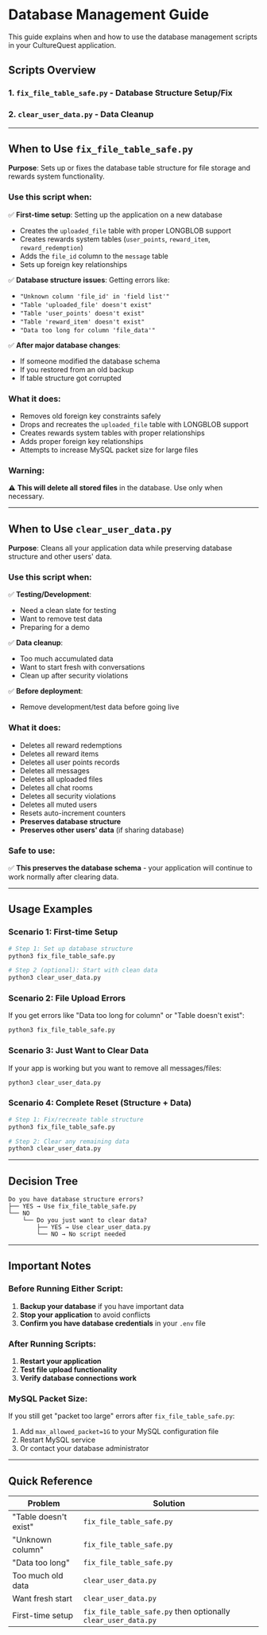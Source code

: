 # Database Management Guide

This guide explains when and how to use the database management scripts in your CultureQuest application.

## Scripts Overview

### 1. `fix_file_table_safe.py` - Database Structure Setup/Fix
### 2. `clear_user_data.py` - Data Cleanup

---

## When to Use `fix_file_table_safe.py`

**Purpose**: Sets up or fixes the database table structure for file storage and rewards system functionality.

### Use this script when:

✅ **First-time setup**: Setting up the application on a new database
- Creates the `uploaded_file` table with proper LONGBLOB support
- Creates rewards system tables (`user_points`, `reward_item`, `reward_redemption`)
- Adds the `file_id` column to the `message` table
- Sets up foreign key relationships

✅ **Database structure issues**: Getting errors like:
- `"Unknown column 'file_id' in 'field list'"`
- `"Table 'uploaded_file' doesn't exist"`
- `"Table 'user_points' doesn't exist"`
- `"Table 'reward_item' doesn't exist"`
- `"Data too long for column 'file_data'"`

✅ **After major database changes**: 
- If someone modified the database schema
- If you restored from an old backup
- If table structure got corrupted

### What it does:
- Removes old foreign key constraints safely
- Drops and recreates the `uploaded_file` table with LONGBLOB support
- Creates rewards system tables with proper relationships
- Adds proper foreign key relationships
- Attempts to increase MySQL packet size for large files

### Warning:
⚠️ **This will delete all stored files** in the database. Use only when necessary.

---

## When to Use `clear_user_data.py`

**Purpose**: Cleans all your application data while preserving database structure and other users' data.

### Use this script when:

✅ **Testing/Development**: 
- Need a clean slate for testing
- Want to remove test data
- Preparing for a demo

✅ **Data cleanup**: 
- Too much accumulated data
- Want to start fresh with conversations
- Clean up after security violations

✅ **Before deployment**:
- Remove development/test data before going live

### What it does:
- Deletes all reward redemptions
- Deletes all reward items
- Deletes all user points records
- Deletes all messages
- Deletes all uploaded files  
- Deletes all chat rooms
- Deletes all security violations
- Deletes all muted users
- Resets auto-increment counters
- **Preserves database structure**
- **Preserves other users' data** (if sharing database)

### Safe to use:
✅ **This preserves the database schema** - your application will continue to work normally after clearing data.

---

## Usage Examples

### Scenario 1: First-time Setup
```bash
# Step 1: Set up database structure
python3 fix_file_table_safe.py

# Step 2 (optional): Start with clean data
python3 clear_user_data.py
```

### Scenario 2: File Upload Errors
If you get errors like "Data too long for column" or "Table doesn't exist":
```bash
python3 fix_file_table_safe.py
```

### Scenario 3: Just Want to Clear Data
If your app is working but you want to remove all messages/files:
```bash
python3 clear_user_data.py
```

### Scenario 4: Complete Reset (Structure + Data)
```bash
# Step 1: Fix/recreate table structure
python3 fix_file_table_safe.py

# Step 2: Clear any remaining data
python3 clear_user_data.py
```

---

## Decision Tree

```
Do you have database structure errors?
├── YES → Use fix_file_table_safe.py
└── NO
    └── Do you just want to clear data?
        ├── YES → Use clear_user_data.py  
        └── NO → No script needed
```

---

## Important Notes

### Before Running Either Script:
1. **Backup your database** if you have important data
2. **Stop your application** to avoid conflicts
3. **Confirm you have database credentials** in your `.env` file

### After Running Scripts:
1. **Restart your application**
2. **Test file upload functionality**
3. **Verify database connections work**

### MySQL Packet Size:
If you still get "packet too large" errors after `fix_file_table_safe.py`:
1. Add `max_allowed_packet=1G` to your MySQL configuration file
2. Restart MySQL service
3. Or contact your database administrator

---

## Quick Reference

| Problem | Solution |
|---------|----------|
| "Table doesn't exist" | `fix_file_table_safe.py` |
| "Unknown column" | `fix_file_table_safe.py` |
| "Data too long" | `fix_file_table_safe.py` |
| Too much old data | `clear_user_data.py` |
| Want fresh start | `clear_user_data.py` |
| First-time setup | `fix_file_table_safe.py` then optionally `clear_user_data.py` |